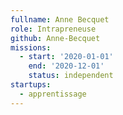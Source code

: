 ```yaml
---
fullname: Anne Becquet
role: Intrapreneuse
github: Anne-Becquet
missions:
  - start: '2020-01-01'
    end: '2020-12-01'
    status: independent
startups:
  - apprentissage
---
```


